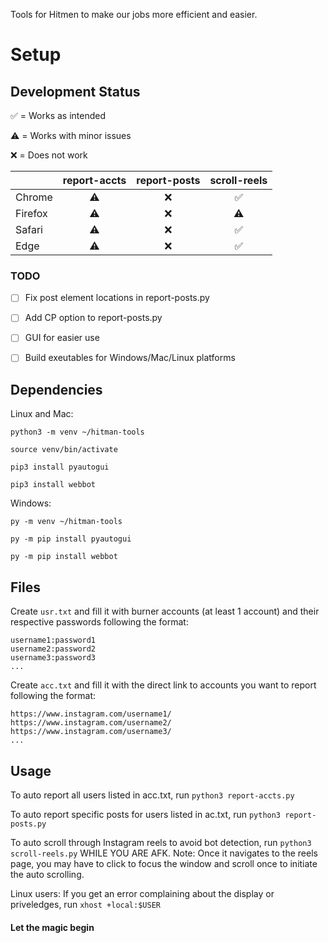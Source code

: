 Tools for Hitmen to make our jobs more efficient and easier.

# Setup
## Development Status
✅ = Works as intended

⚠️ = Works with minor issues

❌ = Does not work

|          |report-accts|report-posts|scroll-reels|
| -------- |   :-----:  |  :------:  |   :-----:  |
| Chrome   |     ⚠️      |      ❌    |     ✅     |
| Firefox  |     ⚠️      |      ❌    |     ⚠️      |
| Safari   |     ⚠️      |      ❌    |     ✅     |
| Edge     |     ⚠️      |      ❌    |     ✅     |

### TODO
- [ ] Fix post element locations in report-posts.py
- [ ] Add CP option to report-posts.py
- [ ] GUI for easier use
- [ ] Build exeutables for Windows/Mac/Linux platforms


## Dependencies
Linux and Mac:
```
python3 -m venv ~/hitman-tools

source venv/bin/activate

pip3 install pyautogui

pip3 install webbot
```

Windows: 
```
py -m venv ~/hitman-tools

py -m pip install pyautogui

py -m pip install webbot
```

## Files
Create `usr.txt` and fill it with burner accounts (at least 1 account) and their respective passwords following the format:
```
username1:password1
username2:password2
username3:password3
...
```

Create `acc.txt` and fill it with the direct link to accounts you want to report following the format:
```
https://www.instagram.com/username1/
https://www.instagram.com/username2/
https://www.instagram.com/username3/
...
```

## Usage
To auto report all users listed in acc.txt, run `python3 report-accts.py`

To auto report specific posts for users listed in ac.txt, run `python3 report-posts.py`

To auto scroll through Instagram reels to avoid bot detection, run `python3 scroll-reels.py` WHILE YOU ARE AFK.
Note: Once it navigates to the reels page, you may have to click to focus the window and scroll once to initiate the auto scrolling.

Linux users: If you get an error complaining about the display or priveledges, run `xhost +local:$USER`

#### Let the magic begin
